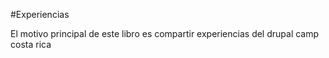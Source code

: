 #Experiencias

El motivo principal de este libro es compartir experiencias del drupal camp costa rica
